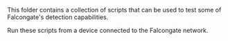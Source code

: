 This folder contains a collection of scripts that can be used to test some of Falcongate's detection capabilities.

Run these scripts from a device connected to the Falcongate network.